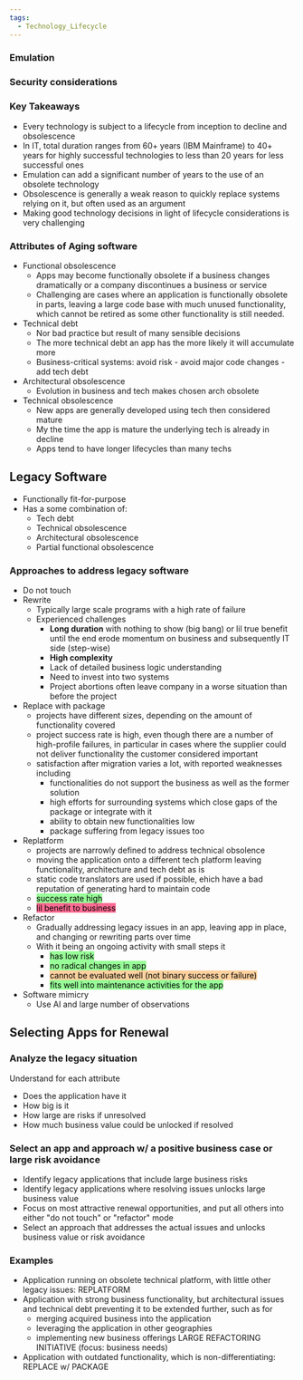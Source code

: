 ```yaml
---
tags:
  - Technology_Lifecycle
---
```

### Emulation

### Security considerations

### Key Takeaways
- Every technology is subject to a lifecycle from inception to decline and obsolescence
- In IT, total duration ranges from 60+ years (IBM Mainframe) to 40+ years for highly successful technologies to less than 20 years for less successful ones
- Emulation can add a significant number of years to the use of an obsolete technology
- Obsolescence is generally a weak reason to quickly replace systems relying on it, but often used as an argument
- Making good technology decisions in light of lifecycle considerations is very challenging

### Attributes of Aging software 
- Functional obsolescence
	- Apps may become functionally obsolete if a business changes dramatically or a company discontinues a business or service
	- Challenging are cases where an application is functionally obsolete in parts, leaving a large code base with much unused functionality, which cannot be retired as some other functionality is still needed.
- Technical debt
	- Nor bad practice but result of many sensible decisions
	- The more technical debt an app has the more likely it will accumulate more
	- Business-critical systems: avoid risk - avoid major code changes - add tech debt
- Architectural obsolescence
	- Evolution in business and tech makes chosen arch obsolete
- Technical obsolescence
	- New apps are generally developed using tech then considered mature
	- My the time the app is mature the underlying tech is already in decline
	- Apps tend to have longer lifecycles than many techs

## Legacy Software
- Functionally fit-for-purpose
- Has a some combination of:
	- Tech debt
	- Technical obsolescence
	- Architectural obsolescence
	- Partial functional obsolescence

### Approaches to address legacy software 
- Do not touch
- Rewrite
	- Typically large scale programs with a high rate of failure
	- Experienced challenges
		- **Long duration** with nothing to show (big bang) or lil true benefit until the end erode momentum on business and subsequently IT side (step-wise)
		- **High complexity**
		- Lack of detailed business logic understanding
		- Need to invest into two systems
		- Project abortions often leave company in a worse situation than before the project
- Replace with package
	- projects have different sizes, depending on the amount of functionality covered
	- project success rate is high, even though there are a number of high-profile failures, in particular in cases where the supplier could not deliver functionality the customer considered important
	- satisfaction after migration varies a lot, with reported weaknesses including
		- functionalities do not support the business as well as the former solution
		- high efforts for surrounding systems which close gaps of the package or integrate with it
		- ability to obtain new functionalities low
		- package suffering from legacy issues too
- Replatform
	- projects are narrowly defined to address technical obsolence
	- moving the application onto a different tech platform leaving functionality, architecture and tech debt as is
	- static code translators are used if possible, ehich have a bad reputation of generating hard to maintain code
	- <mark style="background: #88FF88DD;">success rate high</mark>
	- <mark style="background: #FF5582DD;">lil benefit to business</mark>
- Refactor
	- Gradually addressing legacy issues in an app, leaving app in place, and changing or rewriting parts over time
	- With it being an ongoing activity with small steps it
		- <mark style="background: #88FF88DD;">has low risk</mark>
		- <mark style="background: #88FF88DD;">no radical changes in app</mark>
		- <mark style="background: #FFB86CA6;">cannot be evaluated well (not binary success or failure)</mark>
		- <mark style="background: #88FF88DD;">fits well into maintenance activities for the app</mark>
- Software mimicry
	- Use AI and large number of observations

## Selecting Apps for Renewal
### Analyze the legacy situation
Understand for each attribute
- Does the application have it
- How big is it
- How large are risks if unresolved
- How much business value could be unlocked if resolved
### Select an app and approach w/ a positive business case or large risk avoidance
- Identify legacy applications that include large business risks
- Identify legacy applications where resolving issues unlocks large business value
- Focus on most attractive renewal opportunities, and put all others into either "do not touch" or "refactor" mode
- Select an approach that addresses the actual issues and unlocks business value or risk avoidance
### Examples
- Application running on obsolete technical platform, with little other legacy issues: REPLATFORM
- Application with strong business functionality, but architectural issues and technical debt preventing it to be extended further, such as for
	- merging acquired business into the application
	- leveraging the application in other geographies
	- implementing new business offerings
	LARGE REFACTORING INITIATIVE (focus: business needs)
- Application with outdated functionality, which is non-differentiating: REPLACE w/ PACKAGE
